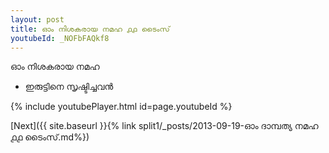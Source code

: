 ```yaml
---
layout: post
title: ഓം നിശകരായ നമഹ ൧൧ ടൈംസ്
youtubeId: _NOFbFAQkf8
---
```

 
 
 ഓം നിശകരായ നമഹ 
 
 -  ഇരുട്ടിനെ സൃഷ്ടിച്ചവൻ 
 
  
 
  
 
 
 
 
 
 


{% include youtubePlayer.html id=page.youtubeId %}
 
[Next]({{ site.baseurl }}{% link  split1/_posts/2013-09-19-ഓം ദാമ്പത്യ നമഹ ൧൧ ടൈംസ്.md%})
 
